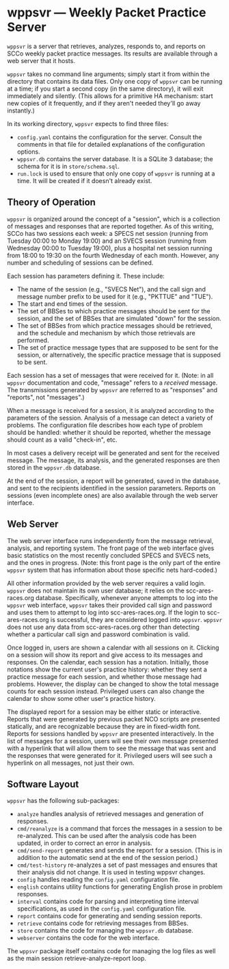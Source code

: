 # wppsvr — Weekly Packet Practice Server

`wppsvr` is a server that retrieves, analyzes, responds to, and reports on SCCo
weekly packet practice messages.  Its results are available through a web server
that it hosts.

`wppsvr` takes no command line arguments; simply start it from within the
directory that contains its data files.  Only one copy of `wppsvr` can be
running at a time; if you start a second copy (in the same directory), it will
exit immediately and silently.  (This allows for a primitive HA mechanism:
start new copies of it frequently, and if they aren't needed they'll go away
instantly.)

In its working directory, `wppsvr` expects to find three files:

* `config.yaml` contains the configuration for the server.  Consult the comments
  in that file for detailed explanations of the configuration options.
* `wppsvr.db` contains the server database.  It is a SQLite 3 database; the
  schema for it is in `store/schema.sql`.
* `run.lock` is used to ensure that only one copy of `wppsvr` is running at a
  time.  It will be created if it doesn't already exist.

## Theory of Operation

`wppsvr` is organized around the concept of a "session", which is a collection
of messages and responses that are reported together.  As of this writing,
SCCo has two sessions each week: a SPECS net session (running from Tuesday 00:00
to Monday 19:00) and an SVECS session (running from Wednesday 00:00 to Tuesday
19:00), plus a hospital net session running from 18:00 to 19:30 on the fourth
Wednesday of each month.  However, any number and scheduling of sessions can be
defined.

Each session has parameters defining it.  These include:

* The name of the session (e.g., "SVECS Net"), and the call sign and message
  number prefix to be used for it (e.g., "PKTTUE" and "TUE").
* The start and end times of the session.
* The set of BBSes to which practice messages should be sent for the session,
  and the set of BBSes that are simulated "down" for the session.
* The set of BBSes from which practice messages should be retrieved, and the
  schedule and mechanism by which those retrievals are performed.
* The set of practice message types that are supposed to be sent for the
  session, or alternatively, the specific practice message that is supposed to
  be sent.

Each session has a set of messages that were received for it.  (Note: in all
`wppsvr` documentation and code, "message" refers to a *received* message.
The transmissions generated by `wppsvr` are referred to as "responses" and
"reports", not "messages".)

When a message is received for a session, it is analyzed according to the
parameters of the session.  Analysis of a message can detect a variety of
problems.  The configuration file describes how each type of problem should be
handled:  whether it should be reported, whether the message should count as a
valid "check-in", etc.

In most cases a delivery receipt will be generated and sent for the received
message.  The message, its analysis, and the generated responses are then stored
in the `wppsvr.db` database.

At the end of the session, a report will be generated, saved in the database,
and sent to the recipients identified in the session parameters.  Reports on
sessions (even incomplete ones) are also available through the web server
interface.

## Web Server

The web server interface runs independently from the message retrieval,
analysis, and reporting system.  The front page of the web interface gives basic
statistics on the most recently concluded SPECS and SVECS nets, and the ones in
progress.  (Note: this front page is the only part of the entire `wppsvr`
system that has information about those specific nets hard-coded.)

All other information provided by the web server requires a valid login.
`wppsvr` does not maintain its own user database; it relies on the
scc-ares-races.org database.  Specifically, whenever anyone attempts to log into
the `wppsvr` web interface, `wppsvr` takes their provided call sign and password
and uses them to attempt to log into scc-ares-races.org.  If the login to
scc-ares-races.org is successful, they are considered logged into `wppsvr`.
`wppsvr` does not use any data from scc-ares-races.org other than detecting
whether a particular call sign and password combination is valid.

Once logged in, users are shown a calendar with all sessions on it.  Clicking on
a session will show its report and give access to its messages and responses.
On the calendar, each session has a notation.  Initially, those notations show
the current user's practice history:  whether they sent a practice message for
each session, and whether those message had problems.  However, the display can
be changed to show the total message counts for each session instead.
Privileged users can also change the calendar to show some other user's practice
history.

The displayed report for a session may be either static or interactive.  Reports
that were generated by previous packet NCO scripts are presented statically, and
are recognizable because they are in fixed-width font.  Reports for sessions
handled by `wppsvr` are presented interactively.  In the list of messages for a
session, users will see their own message presented with a hyperlink that will
allow them to see the message that was sent and the responses that were
generated for it.  Privileged users will see such a hyperlink on all messages,
not just their own.

## Software Layout

`wppsvr` has the following sub-packages:

* `analyze` handles analysis of retrieved messages and generation of responses.
* `cmd/reanalyze` is a command that forces the messages in a session to be
  re-analyzed.  This can be used after the analysis code has been updated, in
  order to correct an error in analysis.
* `cmd/send-report` generates and sends the report for a session.  (This is in
  addition to the automatic send at the end of the session period.)
* `cmd/test-history` re-analyzes a set of past messages and ensures that their
  analysis did not change.  It is used in testing wppsvr changes.
* `config` handles reading the `config.yaml` configuration file.
* `english` contains utility functions for generating English prose in problem
  responses.
* `interval` contains code for parsing and interpreting time interval
  specifications, as used in the `config.yaml` configuration file.
* `report` contains code for generating and sending session reports.
* `retrieve` contains code for retrieving messages from BBSes.
* `store` contains the code for managing the `wppsvr.db` database.
* `webserver` contains the code for the web interface.

The `wppsvr` package itself contains code for managing the log files as well as
the main session retrieve-analyze-report loop.
